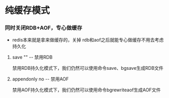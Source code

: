 # 纯缓存模式

### 同时关闭RDB+AOF，专心做缓存
- redis本来就是拿来做缓存的，关掉 rdb和aof之后就能专心做缓存不用去考虑持久化

1. save ""  -- 禁用RDB

   禁用RDB持久化模式下，我们仍然可以使用命令save、bgsave生成RDB文件

2. appendonly no  -- 禁用AOF

   禁用AOF持久化模式下，我们仍然可以使用命令bgrewriteaof生成AOF文件



